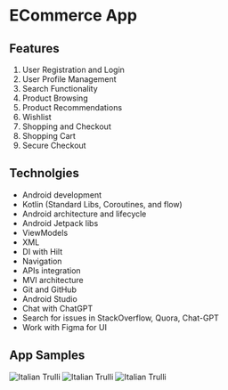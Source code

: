 # ECommerce App 
## Features
1. User Registration and Login
2. User Profile Management
3. Search Functionality
4. Product Browsing
5. Product Recommendations
6. Wishlist
7. Shopping and Checkout
8. Shopping Cart
9. Secure Checkout

## Technolgies 
* Android development
* Kotlin (Standard Libs, Coroutines, and flow)
* Android architecture and lifecycle
* Android Jetpack libs
* ViewModels
* XML
* DI with Hilt
* Navigation
* APIs integration
* MVI architecture
* Git and GitHub
* Android Studio
* Chat with ChatGPT
* Search for issues in StackOverflow, Quora, Chat-GPT
* Work with Figma for UI

## App Samples 
<img src="https://github.com/AhmedAbdelaziz207/App-s-Assets-/blob/main/Ecommerce/images/Screenshot%202024-07-17%20171131.png" alt="Italian Trulli">

<img src="https://github.com/AhmedAbdelaziz207/App-s-Assets-/blob/main/Ecommerce/images/Screenshot%202024-07-17%20171221.png" alt="Italian Trulli">
<img src="https://github.com/AhmedAbdelaziz207/App-s-Assets-/blob/main/Ecommerce/images/Screenshot%202024-07-17%20171221.png" alt="Italian Trulli">
